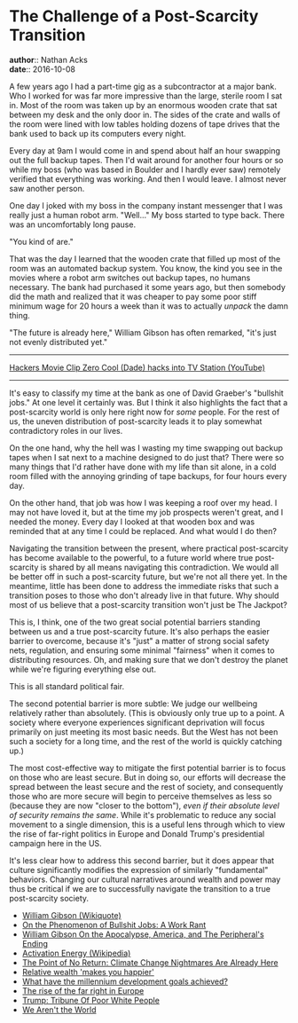 # The Challenge of a Post-Scarcity Transition

**author**:: Nathan Acks  
**date**:: 2016-10-08

A few years ago I had a part-time gig as a subcontractor at a major bank. Who I worked for was far more impressive than the large, sterile room I sat in. Most of the room was taken up by an enormous wooden crate that sat between my desk and the only door in. The sides of the crate and walls of the room were lined with low tables holding dozens of tape drives that the bank used to back up its computers every night.

Every day at 9am I would come in and spend about half an hour swapping out the full backup tapes. Then I'd wait around for another four hours or so while my boss (who was based in Boulder and I hardly ever saw) remotely verified that everything was working. And then I would leave. I almost never saw another person.

One day I joked with my boss in the company instant messenger that I was really just a human robot arm. "Well..." My boss started to type back. There was an uncomfortably long pause.

"You kind of are."

That was the day I learned that the wooden crate that filled up most of the room was an automated backup system. You know, the kind you see in the movies where a robot arm switches out backup tapes, no humans necessary. The bank had purchased it some years ago, but then somebody did the math and realized that it was cheaper to pay some poor stiff minimum wage for 20 hours a week than it was to actually *unpack* the damn thing.

"The future is already here," William Gibson has often remarked, "it's just not evenly distributed yet."

- - - -

[Hackers Movie Clip Zero Cool (Dade) hacks into TV Station (YouTube)](https://www.youtube.com/watch?v=2efhrCxI4J0)

- - - -

It's easy to classify my time at the bank as one of David Graeber's "bullshit jobs." At one level it certainly was. But I think it also highlights the fact that a post-scarcity world is only here right now for *some* people. For the rest of us, the uneven distribution of post-scarcity leads it to play somewhat contradictory roles in our lives.

On the one hand, why the hell was I wasting my time swapping out backup tapes when I sat next to a machine designed to do just that? There were so many things that I'd rather have done with my life than sit alone, in a cold room filled with the annoying grinding of tape backups, for four hours every day.

On the other hand, that job was how I was keeping a roof over my head. I may not have loved it, but at the time my job prospects weren't great, and I needed the money. Every day I looked at that wooden box and was reminded that at any time I could be replaced. And what would I do then?

Navigating the transition between the present, where practical post-scarcity has become available to the powerful, to a future world where true post-scarcity is shared by all means navigating this contradiction. We would all be better off in such a post-scarcity future, but we're not all there yet. In the meantime, little has been done to address the immediate risks that such a transition poses to those who don't already live in that future. Why should most of us believe that a post-scarcity transition won't just be The Jackpot?

This is, I think, one of the two great social potential barriers standing between us and a true post-scarcity future. It's also perhaps the easier barrier to overcome, because it's "just" a matter of strong social safety nets, regulation, and ensuring some minimal "fairness" when it comes to distributing resources. Oh, and making sure that we don't destroy the planet while we're figuring everything else out.

This is all standard political fair.

The second potential barrier is more subtle: We judge our wellbeing relatively rather than absolutely. (This is obviously only true up to a point. A society where everyone experiences significant deprivation will focus primarily on just meeting its most basic needs. But the West has not been such a society for a long time, and the rest of the world is quickly catching up.)

The most cost-effective way to mitigate the first potential barrier is to focus on those who are least secure. But in doing so, our efforts will decrease the spread between the least secure and the rest of society, and consequently those who are more secure will begin to perceive themselves as less so (because they are now "closer to the bottom"), *even if their absolute level of security remains the same*. While it's problematic to reduce any social movement to a single dimension, this is a useful lens through which to view the rise of far-right politics in Europe and Donald Trump's presidential campaign here in the US.

It's less clear how to address this second barrier, but it does appear that culture significantly modifies the expression of similarly "fundamental" behaviors. Changing our cultural narratives around wealth and power may thus be critical if we are to successfully navigate the transition to a true post-scarcity society.

* [William Gibson (Wikiquote)](https://en.wikiquote.org/wiki/William_Gibson)
* [On the Phenomenon of Bullshit Jobs: A Work Rant](http://strikemag.org/bullshit-jobs/)
* [William Gibson On the Apocalypse, America, and The Peripheral's Ending](http://io9.gizmodo.com/william-gibson-on-the-apocalypse-america-and-the-peri-1656659382)
* [Activation Energy (Wikipedia)](https://en.wikipedia.org/wiki/Activation_energy)
* [The Point of No Return: Climate Change Nightmares Are Already Here](http://www.rollingstone.com/politics/news/the-point-of-no-return-climate-change-nightmares-are-already-here-20150805)
* [Relative wealth 'makes you happier'](http://www.telegraph.co.uk/news/science/science-news/3315638/Relative-wealth-makes-you-happier.html)
* [What have the millennium development goals achieved?](https://www.theguardian.com/global-development/datablog/2015/jul/06/what-millennium-development-goals-achieved-mdgs)
* [The rise of the far right in Europe](http://www.economist.com/blogs/graphicdetail/2016/05/daily-chart-18)
* [Trump: Tribune Of Poor White People](http://www.theamericanconservative.com/dreher/trump-us-politics-poor-whites/)
* [We Aren't the World](https://psmag.com/we-aren-t-the-world-535ec03f2d45)
